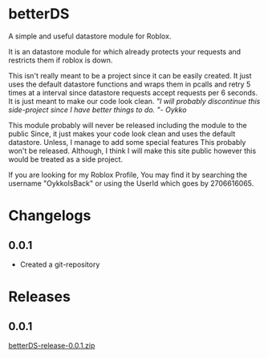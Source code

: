 # betterDS
A simple and useful datastore module for Roblox.

It is an datastore module for which already protects your requests and restricts them if roblox is down.

This isn't really meant to be a project since it can be easily created. It just uses the default datastore functions and
wraps them in pcalls and retry 5 times at a interval since datastore requests accept requests per 6 seconds. It is just meant to make
our code look clean. *"I will probably discontinue this side-project since I have better things to do. "- Oykko*

This module probably will never be released including the module to the public
Since, it just makes your code look clean and uses the default datastore. Unless, I manage to add some special features
This probably won't be released. Although, I think I will make this site public however this would be treated as a side project. 

If you are looking for my Roblox Profile, You may find it by searching the username "OykkoIsBack" or using the UserId which goes by 2706616065.

# Changelogs

## 0.0.1 ##
- Created a git-repository

# Releases 

## 0.0.1
[betterDS-release-0.0.1.zip](https://github.com/git-oykko/betterDS/files/8959984/betterDS-release-0.0.1.zip)
